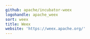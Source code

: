 ```yaml
---
github: apache/incubator-weex
logohandle: apache_weex
sort: weex
title: Weex
website: 'https://weex.apache.org/'
---
```

